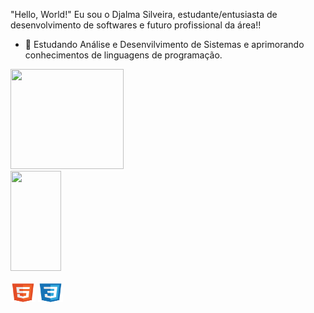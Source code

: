"Hello, World!" Eu sou o Djalma Silveira, estudante/entusiasta de desenvolvimento de softwares e futuro profissional da área!!

- 🌱 Estudando Análise e Desenvilvimento de Sistemas e aprimorando conhecimentos de linguagens de programação.

<div style="display: inline_block">
  <a href="https://github.com/djalmabsilveira">
  <img height="160em" width="60%" src="https://github-readme-stats.vercel.app/api?username=djalmabsilveira&show_icons=true&theme=blueberry&include_all_commits=true&count_private=true"/>
  <img height="160em" width="40%" src="https://github-readme-stats.vercel.app/api/top-langs/?username=djalmabsilveira&layout=compact&langs_count=7&theme=blueberry"/>
  </a>
</div>
  
<div><br>
  <img alt="DJ-HTML" height="30" width="40" src="https://raw.githubusercontent.com/devicons/devicon/master/icons/html5/html5-original.svg">
  <img alt="DJ-CSS" height="30" width="40" src="https://raw.githubusercontent.com/devicons/devicon/master/icons/css3/css3-original.svg">
</div>
